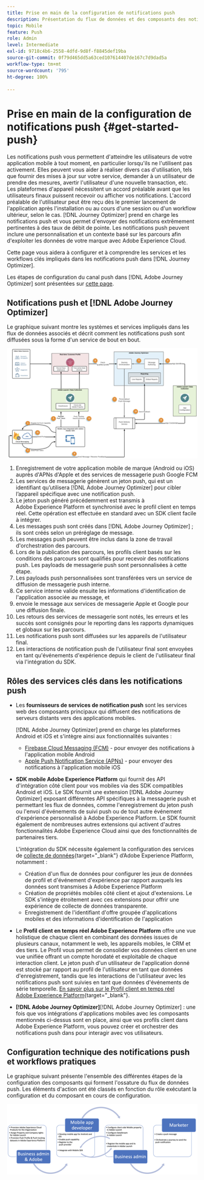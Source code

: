 ```yaml
---
title: Prise en main de la configuration de notifications push
description: Présentation du flux de données et des composants des notifications push
topic: Mobile
feature: Push
role: Admin
level: Intermediate
exl-id: 9718c4b6-2558-4dfd-9d8f-f8845def19ba
source-git-commit: 0f79d465dd5a63ced107614407de167c7d9dad5a
workflow-type: tm+mt
source-wordcount: '795'
ht-degree: 100%

---
```


# Prise en main de la configuration de notifications push {#get-started-push}

Les notifications push vous permettent d&#39;atteindre les utilisateurs de votre application mobile à tout moment, en particulier lorsqu&#39;ils ne l&#39;utilisent pas activement. Elles peuvent vous aider à réaliser divers cas d&#39;utilisation, tels que fournir des mises à jour sur votre service, demander à un utilisateur de prendre des mesures, avertir l&#39;utilisateur d&#39;une nouvelle transaction, etc. Les plateformes d&#39;appareil nécessitent un accord préalable avant que les utilisateurs finaux puissent recevoir ou afficher vos notifications. L&#39;accord préalable de l&#39;utilisateur peut être reçu dès le premier lancement de l&#39;application après l&#39;installation ou au cours d&#39;une session ou d&#39;un workflow ultérieur, selon le cas. [!DNL Journey Optimizer] prend en charge les notifications push et vous permet d&#39;envoyer des notifications extrêmement pertinentes à des taux de débit de pointe. Les notifications push peuvent inclure une personnalisation et un contexte basé sur les parcours afin d&#39;exploiter les données de votre marque avec Adobe Experience Cloud.

Cette page vous aidera à configurer et à comprendre les services et les workflows clés impliqués dans les notifications push dans [!DNL Journey Optimizer].

Les étapes de configuration du canal push dans [!DNL Adobe Journey Optimizer] sont présentées sur [cette page](push-configuration.md).

## Notifications push et [!DNL Adobe Journey Optimizer]

Le graphique suivant montre les systèmes et services impliqués dans les flux de données associés et décrit comment les notifications push sont diffusées sous la forme d&#39;un service de bout en bout.

![](assets/push-flow.png)

1. Enregistrement de votre application mobile de marque (Android ou iOS) auprès d&#39;APNs d&#39;Apple et des services de messagerie push Google FCM
1. Les services de messagerie génèrent un jeton push, qui est un identifiant qu’utilisera [!DNL Adobe Journey Optimizer] pour cibler l’appareil spécifique avec une notification push.
1. Le jeton push généré précédemment est transmis à Adobe Experience Platform et synchronisé avec le profil client en temps réel. Cette opération est effectuée en standard avec un SDK client facile à intégrer.
1. Les messages push sont créés dans [!DNL Adobe Journey Optimizer] ; ils sont créés selon un préréglage de message.
1. Les messages push peuvent être inclus dans la zone de travail d&#39;orchestration des parcours.
1. Lors de la publication des parcours, les profils client basés sur les conditions des parcours sont qualifiés pour recevoir des notifications push. Les payloads de messagerie push sont personnalisées à cette étape.
1. Les payloads push personnalisées sont transférées vers un service de diffusion de messagerie push interne.
1. Ce service interne valide ensuite les informations d&#39;identification de l&#39;application associée au message, et
1. envoie le message aux services de messagerie Apple et Google pour une diffusion finale.
1. Les retours des services de messagerie sont notés, les erreurs et les succès sont consignés pour le reporting dans les rapports dynamiques et globaux sur les parcours.
1. Les notifications push sont diffusées sur les appareils de l&#39;utilisateur final.
1. Les interactions de notification push de l&#39;utilisateur final sont envoyées en tant qu&#39;événements d&#39;expérience depuis le client de l&#39;utilisateur final via l&#39;intégration du SDK.

## Rôles des services clés dans les notifications push

* Les **fournisseurs de services de notification push** sont les services web des composants principaux qui diffusent des notifications de serveurs distants vers des applications mobiles.

   [!DNL Adobe Journey Optimizer] prend en charge les plateformes Android et iOS et s&#39;intègre ainsi aux fonctionnalités suivantes :
   * [Firebase Cloud Messaging (FCM)](https://firebase.google.com/docs/cloud-messaging) - pour envoyer des notifications à l&#39;application mobile Android
   * [Apple Push Notification Service (APNs)](https://developer.apple.com/library/archive/documentation/NetworkingInternet/Conceptual/RemoteNotificationsPG/APNSOverview.html) - pour envoyer des notifications à l&#39;application mobile iOS

* **SDK mobile Adobe Experience Platform** qui fournit des API d&#39;intégration côté client pour vos mobiles via des SDK compatibles Android et iOS. Le SDK fournit une extension [!DNL Adobe Journey Optimizer] exposant différentes API spécifiques à la messagerie push et permettant les flux de données, comme l&#39;enregistrement du jeton push ou l&#39;envoi d&#39;événements de suivi push ou de tout autre événement d&#39;expérience personnalisé à Adobe Experience Platform. Le SDK fournit également de nombreuses autres extensions qui activent d&#39;autres fonctionnalités Adobe Experience Cloud ainsi que des fonctionnalités de partenaires tiers.

   L&#39;intégration du SDK nécessite également la configuration des services de [collecte de données](https://experienceleague.adobe.com/docs/experience-platform/tags/home.html?lang=fr){target=&quot;_blank&quot;} d’Adobe Experience Platform, notamment :

   * Création d&#39;un flux de données pour configurer les jeux de données de profil et d&#39;événement d&#39;expérience par rapport auxquels les données sont transmises à Adobe Experience Platform
   * Création de propriétés mobiles côté client et ajout d&#39;extensions. Le SDK s&#39;intègre étroitement avec ces extensions pour offrir une expérience de collecte de données transparente.
   * Enregistrement de l&#39;identifiant d&#39;offre groupée d&#39;applications mobiles et des informations d&#39;identification de l&#39;application

* Le **Profil client en temps réel Adobe Experience Platform** offre une vue holistique de chaque client en combinant des données issues de plusieurs canaux, notamment le web, les appareils mobiles, le CRM et des tiers. Le Profil vous permet de consolider vos données client en une vue unifiée offrant un compte horodaté et exploitable de chaque interaction client. Le jeton push d&#39;un utilisateur de l&#39;application donné est stocké par rapport au profil de l&#39;utilisateur en tant que données d&#39;enregistrement, tandis que les interactions de l&#39;utilisateur avec les notifications push sont suivies en tant que données d&#39;événements de série temporelle. [En savoir plus sur le Profil client en temps réel Adobe Experience Platform](https://experienceleague.adobe.com/docs/experience-platform/profile/home.html?lang=fr){target=&quot;_blank&quot;}.

* **[!DNL Adobe Journey Optimizer]**[!DNL Adobe Journey Optimizer] : une fois que vos intégrations d&#39;applications mobiles avec les composants mentionnés ci-dessus sont en place, ainsi que vos profils client dans Adobe Experience Platform, vous pouvez créer et orchestrer des notifications push dans pour interagir avec vos utilisateurs.

## Configuration technique des notifications push et workflows pratiques

Le graphique suivant présente l&#39;ensemble des différentes étapes de la configuration des composants qui forment l&#39;ossature du flux de données push. Les éléments d&#39;action ont été classés en fonction du rôle exécutant la configuration et du composant en cours de configuration.

![](assets/user-flow.png)
